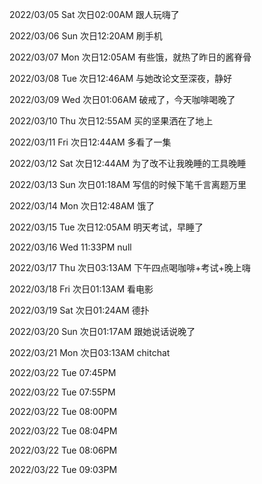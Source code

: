 2022/03/05 Sat 次日02:00AM 跟人玩嗨了

2022/03/06 Sun 次日12:20AM 刷手机

2022/03/07 Mon 次日12:05AM 有些饿，就热了昨日的酱脊骨

2022/03/08 Tue 次日12:46AM 与她改论文至深夜，静好

2022/03/09 Wed 次日01:06AM 破戒了，今天咖啡喝晚了

2022/03/10 Thu 次日12:55AM 买的坚果洒在了地上

2022/03/11 Fri 次日12:44AM 多看了一集

2022/03/12 Sat 次日12:44AM 为了改不让我晚睡的工具晚睡

2022/03/13 Sun 次日01:18AM 写信的时候下笔千言离题万里

2022/03/14 Mon 次日12:48AM 饿了

2022/03/15 Tue 次日12:05AM 明天考试，早睡了

2022/03/16 Wed 11:33PM null

2022/03/17 Thu 次日03:13AM 下午四点喝咖啡+考试+晚上嗨

2022/03/18 Fri 次日01:13AM 看电影

2022/03/19 Sat 次日01:24AM 德扑

2022/03/20 Sun 次日01:17AM 跟她说话说晚了

2022/03/21 Mon 次日03:13AM chitchat

2022/03/22 Tue 07:45PM 

2022/03/22 Tue 07:55PM 

2022/03/22 Tue 08:00PM 

2022/03/22 Tue 08:04PM 

2022/03/22 Tue 08:06PM 

2022/03/22 Tue 09:03PM 
